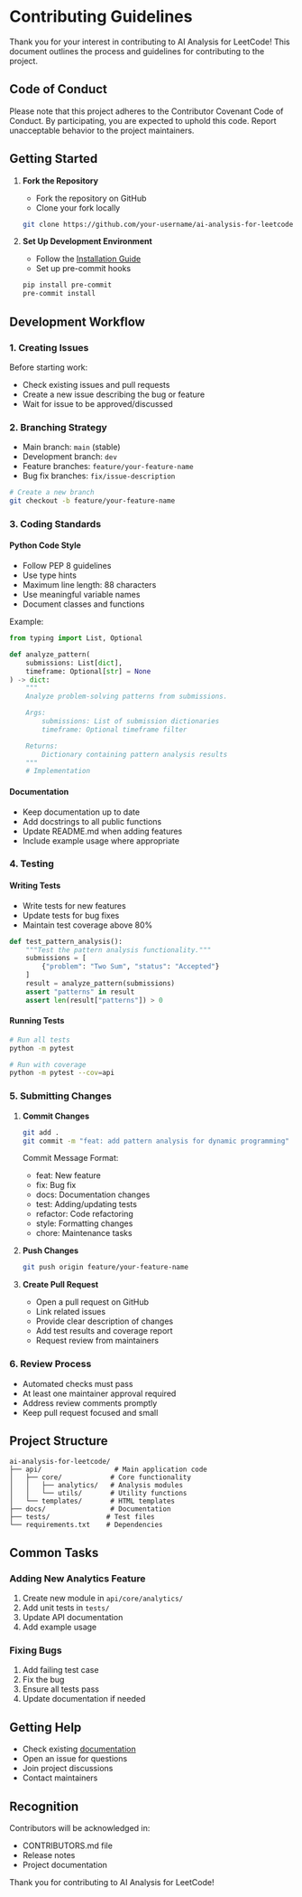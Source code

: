 # Contributing Guidelines

Thank you for your interest in contributing to AI Analysis for LeetCode! This document outlines the process and guidelines for contributing to the project.

## Code of Conduct

Please note that this project adheres to the Contributor Covenant Code of Conduct. By participating, you are expected to uphold this code. Report unacceptable behavior to the project maintainers.

## Getting Started

1. **Fork the Repository**
   - Fork the repository on GitHub
   - Clone your fork locally
   ```bash
   git clone https://github.com/your-username/ai-analysis-for-leetcode.git
   ```

2. **Set Up Development Environment**
   - Follow the [Installation Guide](Installation-Guide)
   - Set up pre-commit hooks
   ```bash
   pip install pre-commit
   pre-commit install
   ```

## Development Workflow

### 1. Creating Issues

Before starting work:
- Check existing issues and pull requests
- Create a new issue describing the bug or feature
- Wait for issue to be approved/discussed

### 2. Branching Strategy

- Main branch: `main` (stable)
- Development branch: `dev`
- Feature branches: `feature/your-feature-name`
- Bug fix branches: `fix/issue-description`

```bash
# Create a new branch
git checkout -b feature/your-feature-name
```

### 3. Coding Standards

#### Python Code Style
- Follow PEP 8 guidelines
- Use type hints
- Maximum line length: 88 characters
- Use meaningful variable names
- Document classes and functions

Example:
```python
from typing import List, Optional

def analyze_pattern(
    submissions: List[dict],
    timeframe: Optional[str] = None
) -> dict:
    """
    Analyze problem-solving patterns from submissions.

    Args:
        submissions: List of submission dictionaries
        timeframe: Optional timeframe filter

    Returns:
        Dictionary containing pattern analysis results
    """
    # Implementation
```

#### Documentation
- Keep documentation up to date
- Add docstrings to all public functions
- Update README.md when adding features
- Include example usage where appropriate

### 4. Testing

#### Writing Tests
- Write tests for new features
- Update tests for bug fixes
- Maintain test coverage above 80%

```python
def test_pattern_analysis():
    """Test the pattern analysis functionality."""
    submissions = [
        {"problem": "Two Sum", "status": "Accepted"}
    ]
    result = analyze_pattern(submissions)
    assert "patterns" in result
    assert len(result["patterns"]) > 0
```

#### Running Tests
```bash
# Run all tests
python -m pytest

# Run with coverage
python -m pytest --cov=api
```

### 5. Submitting Changes

1. **Commit Changes**
   ```bash
   git add .
   git commit -m "feat: add pattern analysis for dynamic programming"
   ```
   
   Commit Message Format:
   - feat: New feature
   - fix: Bug fix
   - docs: Documentation changes
   - test: Adding/updating tests
   - refactor: Code refactoring
   - style: Formatting changes
   - chore: Maintenance tasks

2. **Push Changes**
   ```bash
   git push origin feature/your-feature-name
   ```

3. **Create Pull Request**
   - Open a pull request on GitHub
   - Link related issues
   - Provide clear description of changes
   - Add test results and coverage report
   - Request review from maintainers

### 6. Review Process

- Automated checks must pass
- At least one maintainer approval required
- Address review comments promptly
- Keep pull request focused and small

## Project Structure

```
ai-analysis-for-leetcode/
├── api/                  # Main application code
│   ├── core/            # Core functionality
│   │   ├── analytics/   # Analysis modules
│   │   └── utils/       # Utility functions
│   └── templates/       # HTML templates
├── docs/                # Documentation
├── tests/              # Test files
└── requirements.txt    # Dependencies
```

## Common Tasks

### Adding New Analytics Feature
1. Create new module in `api/core/analytics/`
2. Add unit tests in `tests/`
3. Update API documentation
4. Add example usage

### Fixing Bugs
1. Add failing test case
2. Fix the bug
3. Ensure all tests pass
4. Update documentation if needed

## Getting Help

- Check existing [documentation](https://github.com/yourusername/ai-analysis-for-leetcode/wiki)
- Open an issue for questions
- Join project discussions
- Contact maintainers

## Recognition

Contributors will be acknowledged in:
- CONTRIBUTORS.md file
- Release notes
- Project documentation

Thank you for contributing to AI Analysis for LeetCode!
